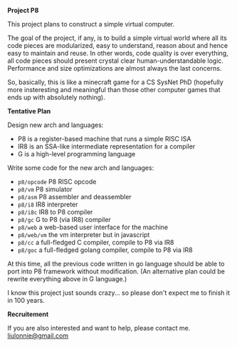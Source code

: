 **Project P8**

This project plans to construct a simple virtual computer.

The goal of the project, if any, is to build a simple virtual world where all
its code pieces are modularized, easy to understand, reason about and hence
easy to maintain and reuse. In other words, code quality is over everything,
all code pieces should present crystal clear human-understandable logic.
Performance and size optimizations are almost always the last concerns.

So, basically, this is like a minecraft game for a CS SysNet PhD (hopefully
more insteresting and meaningful than those other computer games that ends up
with absolutely nothing). 

**Tentative Plan**

Design new arch and languages:

- P8 is a register-based machine that runs a simple RISC ISA
- IR8 is an SSA-like intermediate representation for a compiler
- G is a high-level programming language

Write some code for the new arch and languages:

- `p8/opcode` P8 RISC opcode 
- `p8/vm` P8 simulator
- `p8/asm` P8 assembler and deassembler
- `p8/i8` IR8 interpreter
- `p8/i8c` IR8 to P8 compiler
- `p8/gc` G to P8 (via IR8) compiler
- `p8/web` a web-based user interface for the machine
- `p8/web/vm` the vm interpreter but in javascript
- `p8/cc` a full-fledged C compiler, compile to P8 via IR8
- `p8/goc` a full-fledged golang compiler, compile to P8 via IR8

At this time, all the previous code written in go language should be able to
port into P8 framework without modification. (An alternative plan could be
rewrite everything above in G language.)

I know this project just sounds crazy... so please don't expect me to finish it
in 100 years.

**Recruitement**

If you are also interested and want to help, please contact me. liulonnie@gmail.com
